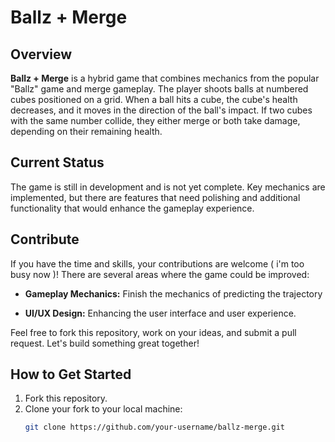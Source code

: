 # Ballz + Merge

## Overview

**Ballz + Merge** is a hybrid game that combines mechanics from the popular "Ballz" game and merge gameplay. The player shoots balls at numbered cubes positioned on a grid. When a ball hits a cube, the cube's health decreases, and it moves in the direction of the ball's impact. If two cubes with the same number collide, they either merge or both take damage, depending on their remaining health.

## Current Status

The game is still in development and is not yet complete. Key mechanics are implemented, but there are features that need polishing and additional functionality that would enhance the gameplay experience.

## Contribute

If you have the time and skills, your contributions are welcome ( i'm too busy now )! There are several areas where the game could be improved:

- **Gameplay Mechanics:**  Finish the mechanics of predicting the trajectory

- **UI/UX Design:** Enhancing the user interface and user experience.


Feel free to fork this repository, work on your ideas, and submit a pull request. Let's build something great together!

## How to Get Started

1. Fork this repository.
2. Clone your fork to your local machine:
   ```bash
   git clone https://github.com/your-username/ballz-merge.git
